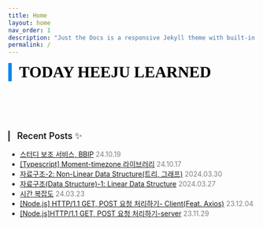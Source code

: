 ```yaml
---
title: Home
layout: home
nav_order: 1
description: "Just the Docs is a responsive Jekyll theme with built-in search that is easily customizable and hosted on GitHub Pages."
permalink: /
---
```


<div style="font-family: serif; font-size:32px; font-weight: 800; border-left: 7px solid #0687f0; padding-left:15px !important; color:#000000; margin-bottom: 50px;">TODAY HEEJU LEARNED</div>

<div style="font-size:18px; font-weight: 500; border-left: 3px solid #404040; padding-left:15px !important; color:#000000; margin-top:100px; margin-bottom:15px;">Recent Posts ✨</div>

<ul>
    <li>
        <a href="https://kang-heeju.github.io/docs/projects/BBIP/">스터디 보조 서비스, BBIP</a>
        <span style="color:#808080">24.10.19</span>
    </li>
    <li>
        <a href="https://kang-heeju.github.io/docs/typescript_NestJS/moment-timezone/">[Typescript] Moment-timezone 라이브러리</a>
        <span style="color:#808080">24.10.17</span>
    </li>
    <li>
        <a href="https://kang-heeju.github.io/docs/algorithm/data-structure-2/">자료구조-2: Non-Linear Data Structure(트리, 그래프)</a>
        <span style="color:#808080">2024.03.30</span>
    </li>
    <li>
        <a href="https://kang-heeju.github.io/docs/algorithm/data-structure-1/">자료구조(Data Structure)-1: Linear Data Structure</a>
        <span style="color:#808080">2024.03.27</span>
    </li>
    <li>
        <a href= "https://kang-heeju.github.io/docs/algorithm/time-complexity/">시간 복잡도</a>
        <span style="color:#808080">24.03.23</span>
    </li>
        <li>
        <a href= "https://kang-heeju.github.io/docs/nodeJS/http-client/">[Node.js] HTTP/1.1 GET, POST 요청 처리하기- Client(Feat. Axios)</a>
        <span style="color:#808080">23.12.04</span>
    </li>
        <li>
        <a href= "https://kang-heeju.github.io/docs/nodeJS/http-server/">[Node.js]HTTP/1.1 GET, POST 요청 처리하기-server</a>
        <span style="color:#808080">23.11.29</span>
    </li>
</ul>
